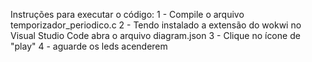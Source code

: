 Instruções para executar o código:
1 - Compile o arquivo temporizador_periodico.c
2 - Tendo instalado a extensão do wokwi no Visual Studio Code abra o arquivo diagram.json
3 - Clique no ícone de "play"
4 - aguarde os leds acenderem
